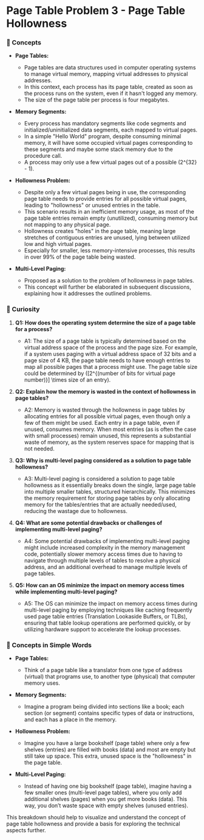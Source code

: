 # Page Table Problem 3 - Page Table Hollowness

### 📘 Concepts
   - **Page Tables:**
     - Page tables are data structures used in computer operating systems to manage virtual memory, mapping virtual addresses to physical addresses.
     - In this context, each process has its page table, created as soon as the process runs on the system, even if it hasn't logged any memory.
     - The size of the page table per process is four megabytes.
   
   - **Memory Segments:**
     - Every process has mandatory segments like code segments and initialized/uninitialized data segments, each mapped to virtual pages.
     - In a simple "Hello World" program, despite consuming minimal memory, it will have some occupied virtual pages corresponding to these segments and maybe some stack memory due to the procedure call.
     - A process may only use a few virtual pages out of a possible \(2^{32} - 1\).
   
   - **Hollowness Problem:**
     - Despite only a few virtual pages being in use, the corresponding page table needs to provide entries for all possible virtual pages, leading to "hollowness" or unused entries in the table.
     - This scenario results in an inefficient memory usage, as most of the page table entries remain empty (unutilized), consuming memory but not mapping to any physical page.
     - Hollowness creates "holes" in the page table, meaning large stretches of contiguous entries are unused, lying between utilized low and high virtual pages.
     - Especially for smaller, less memory-intensive processes, this results in over 99% of the page table being wasted.
   
   - **Multi-Level Paging:**
     - Proposed as a solution to the problem of hollowness in page tables.
     - This concept will further be elaborated in subsequent discussions, explaining how it addresses the outlined problems.

### 🤔 Curiosity

   1. **Q1: How does the operating system determine the size of a page table for a process?**
      - A1: The size of a page table is typically determined based on the virtual address space of the process and the page size. For example, if a system uses paging with a virtual address space of 32 bits and a page size of 4 KB, the page table needs to have enough entries to map all possible pages that a process might use. The page table size could be determined by \([2^{(number of bits for virtual page number)}] \times size of an entry\). 

   2. **Q2: Explain how the memory is wasted in the context of hollowness in page tables?**
      - A2: Memory is wasted through the hollowness in page tables by allocating entries for all possible virtual pages, even though only a few of them might be used. Each entry in a page table, even if unused, consumes memory. When most entries (as is often the case with small processes) remain unused, this represents a substantial waste of memory, as the system reserves space for mapping that is not needed.

   3. **Q3: Why is multi-level paging considered as a solution to page table hollowness?**
      - A3: Multi-level paging is considered a solution to page table hollowness as it essentially breaks down the single, large page table into multiple smaller tables, structured hierarchically. This minimizes the memory requirement for storing page tables by only allocating memory for the tables/entries that are actually needed/used, reducing the wastage due to hollowness.

   4. **Q4: What are some potential drawbacks or challenges of implementing multi-level paging?**
      - A4: Some potential drawbacks of implementing multi-level paging might include increased complexity in the memory management code, potentially slower memory access times due to having to navigate through multiple levels of tables to resolve a physical address, and an additional overhead to manage multiple levels of page tables.

   5. **Q5: How can an OS minimize the impact on memory access times while implementing multi-level paging?**
      - A5: The OS can minimize the impact on memory access times during multi-level paging by employing techniques like caching frequently used page table entries (Translation Lookaside Buffers, or TLBs), ensuring that table lookup operations are performed quickly, or by utilizing hardware support to accelerate the lookup processes.

### 🔄 Concepts in Simple Words
   - **Page Tables:**
     - Think of a page table like a translator from one type of address (virtual) that programs use, to another type (physical) that computer memory uses.
   
   - **Memory Segments:**
     - Imagine a program being divided into sections like a book; each section (or segment) contains specific types of data or instructions, and each has a place in the memory.
   
   - **Hollowness Problem:**
     - Imagine you have a large bookshelf (page table) where only a few shelves (entries) are filled with books (data) and most are empty but still take up space. This extra, unused space is the "hollowness" in the page table.
   
   - **Multi-Level Paging:**
     - Instead of having one big bookshelf (page table), imagine having a few smaller ones (multi-level page tables), where you only add additional shelves (pages) when you get more books (data). This way, you don’t waste space with empty shelves (unused entries).
   
This breakdown should help to visualize and understand the concept of page table hollowness and provide a basis for exploring the technical aspects further.